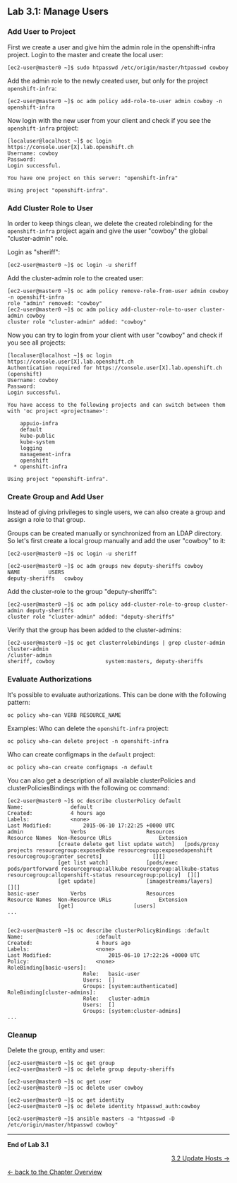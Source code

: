 ## Lab 3.1: Manage Users

### Add User to Project

First we create a user and give him the admin role in the openshift-infra project.
Login to the master and create the local user:
```
[ec2-user@master0 ~]$ sudo htpasswd /etc/origin/master/htpasswd cowboy
```

Add the admin role to the newly created user, but only for the project `openshift-infra`:
```
[ec2-user@master0 ~]$ oc adm policy add-role-to-user admin cowboy -n openshift-infra
```

Now login with the new user from your client and check if you see the `openshift-infra` project:
```
[localuser@localhost ~]$ oc login https://console.user[X].lab.openshift.ch
Username: cowboy
Password:
Login successful.

You have one project on this server: "openshift-infra"

Using project "openshift-infra".
```

### Add Cluster Role to User

In order to keep things clean, we delete the created rolebinding for the `openshift-infra` project again and give the user "cowboy" the global "cluster-admin" role.

Login as "sheriff":
```
[ec2-user@master0 ~]$ oc login -u sheriff
```

Add the cluster-admin role to the created user:
```
[ec2-user@master0 ~]$ oc adm policy remove-role-from-user admin cowboy -n openshift-infra
role "admin" removed: "cowboy"
[ec2-user@master0 ~]$ oc adm policy add-cluster-role-to-user cluster-admin cowboy
cluster role "cluster-admin" added: "cowboy"
```

Now you can try to login from your client with user "cowboy" and check if you see all projects:
```
[localuser@localhost ~]$ oc login https://console.user[X].lab.openshift.ch
Authentication required for https://console.user[X].lab.openshift.ch (openshift)
Username: cowboy
Password:
Login successful.

You have access to the following projects and can switch between them with 'oc project <projectname>':

    appuio-infra
    default
    kube-public
    kube-system
    logging
    management-infra
    openshift
  * openshift-infra

Using project "openshift-infra".
```


### Create Group and Add User

Instead of giving privileges to single users, we can also create a group and assign a role to that group.

Groups can be created manually or synchronized from an LDAP directory. So let's first create a local group manually and add the user "cowboy" to it:
```
[ec2-user@master0 ~]$ oc login -u sheriff

[ec2-user@master0 ~]$ oc adm groups new deputy-sheriffs cowboy
NAME         USERS
deputy-sheriffs   cowboy
```

Add the cluster-role to the group "deputy-sheriffs":
```
[ec2-user@master0 ~]$ oc adm policy add-cluster-role-to-group cluster-admin deputy-sheriffs
cluster role "cluster-admin" added: "deputy-sheriffs"
```

Verify that the group has been added to the cluster-admins:
```
[ec2-user@master0 ~]$ oc get clusterrolebindings | grep cluster-admin
cluster-admin                                                         /cluster-admin                                                         sheriff, cowboy                system:masters, deputy-sheriffs               
```


### Evaluate Authorizations

It's possible to evaluate authorizations. This can be done with the following pattern:
```
oc policy who-can VERB RESOURCE_NAME
```

Examples:
Who can delete the `openshift-infra` project:
```
oc policy who-can delete project -n openshift-infra
```

Who can create configmaps in the `default` project:
```
oc policy who-can create configmaps -n default
```

You can also get a description of all available clusterPolicies and clusterPoliciesBindings with the following oc command:
```
[ec2-user@master0 ~]$ oc describe clusterPolicy default
Name:				default
Created:			4 hours ago
Labels:				<none>
Last Modified:			2015-06-10 17:22:25 +0000 UTC
admin				Verbs					Resources																Resource Names	Non-Resource URLs				Extension
				[create delete get list update watch]	[pods/proxy projects resourcegroup:exposedkube resourcegroup:exposedopenshift resourcegroup:granter secrets]				[][]
				[get list watch]			[pods/exec pods/portforward resourcegroup:allkube resourcegroup:allkube-status resourcegroup:allopenshift-status resourcegroup:policy]	[][]
				[get update]				[imagestreams/layers]															[][]
basic-user			Verbs					Resources																Resource Names	Non-Resource URLs				Extension
				[get]					[users]
...


[ec2-user@master0 ~]$ oc describe clusterPolicyBindings :default
Name:						:default
Created:					4 hours ago
Labels:						<none>
Last Modified:					2015-06-10 17:22:26 +0000 UTC
Policy:						<none>
RoleBinding[basic-users]:
						Role:	basic-user
						Users:	[]
						Groups:	[system:authenticated]
RoleBinding[cluster-admins]:
						Role:	cluster-admin
						Users:	[]
						Groups:	[system:cluster-admins]
...
```


### Cleanup

Delete the group, entity and user:
```
[ec2-user@master0 ~]$ oc get group
[ec2-user@master0 ~]$ oc delete group deputy-sheriffs

[ec2-user@master0 ~]$ oc get user
[ec2-user@master0 ~]$ oc delete user cowboy

[ec2-user@master0 ~]$ oc get identity
[ec2-user@master0 ~]$ oc delete identity htpasswd_auth:cowboy

[ec2-user@master0 ~]$ ansible masters -a "htpasswd -D /etc/origin/master/htpasswd cowboy"
```

---

**End of Lab 3.1**

<p width="100px" align="right"><a href="32_update_hosts.md">3.2 Update Hosts →</a></p>

[← back to the Chapter Overview](30_daily_business.md)
